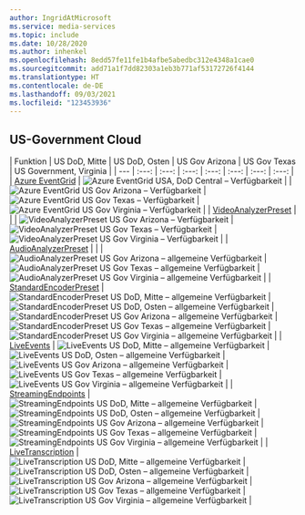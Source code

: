 ```yaml
---
author: IngridAtMicrosoft
ms.service: media-services
ms.topic: include
ms.date: 10/28/2020
ms.author: inhenkel
ms.openlocfilehash: 8edd57fe11fe1b4afbe5abedbc312e4348a1cae0
ms.sourcegitcommit: add71a1f7dd82303a1eb3b771af53172726f4144
ms.translationtype: HT
ms.contentlocale: de-DE
ms.lasthandoff: 09/03/2021
ms.locfileid: "123453936"
---
```

<!--Feature availability in region-->

## <a name="us-government-cloud"></a>US-Government Cloud

| Funktion |  US DoD, Mitte | US DoD, Osten | US Gov Arizona | US Gov Texas | US Government, Virginia |
| --- | :---: | :---: | :---: | :---: | :---: | :---: | :---: |
| [Azure EventGrid](../monitoring/reacting-to-media-services-events.md) | ![Azure EventGrid USA, DoD Central – Verfügbarkeit](../media/azure-clouds-regions/ga.svg)   | <!-- US DoD East -->  | ![Azure EventGrid US Gov Arizona – Verfügbarkeit](../media/azure-clouds-regions/ga.svg)    | ![Azure EventGrid US Gov Texas – Verfügbarkeit](../media/azure-clouds-regions/ga.svg)   | ![Azure EventGrid US Gov Virginia – Verfügbarkeit](../media/azure-clouds-regions/ga.svg)  |
| [VideoAnalyzerPreset](../analyze-video-audio-files-concept.md) |<!-- US DoD Central -->  | <!-- US DoD East -->  | ![VideoAnalyzerPreset US Gov Arizona – Verfügbarkeit](../media/azure-clouds-regions/ga.svg)  | ![VideoAnalyzerPreset US Gov Texas – Verfügbarkeit](../media/azure-clouds-regions/ga.svg)  | ![VideoAnalyzerPreset US Gov Virginia – Verfügbarkeit](../media/azure-clouds-regions/ga.svg)  |
| [AudioAnalyzerPreset](../analyze-video-audio-files-concept.md) |<!-- US DoD Central -->  | <!-- US DoD East -->  | ![AudioAnalyzerPreset US Gov Arizona – allgemeine Verfügbarkeit](../media/azure-clouds-regions/ga.svg)   | ![AudioAnalyzerPreset US Gov Texas – allgemeine Verfügbarkeit](../media/azure-clouds-regions/ga.svg)  | ![AudioAnalyzerPreset US Gov Virginia – allgemeine Verfügbarkeit](../media/azure-clouds-regions/ga.svg)  |
| [StandardEncoderPreset](../encode-concept.md) | ![StandardEncoderPreset US DoD, Mitte – allgemeine Verfügbarkeit](../media/azure-clouds-regions/ga.svg) | ![StandardEncoderPreset US DoD, Osten – allgemeine Verfügbarkeit](../media/azure-clouds-regions/ga.svg) | ![StandardEncoderPreset US Gov Arizona – allgemeine Verfügbarkeit](../media/azure-clouds-regions/ga.svg) | ![StandardEncoderPreset US Gov Texas – allgemeine Verfügbarkeit](../media/azure-clouds-regions/ga.svg) | ![StandardEncoderPreset US Gov Virginia – allgemeine Verfügbarkeit](../media/azure-clouds-regions/ga.svg) |
| [LiveEvents](../stream-live-streaming-concept.md) | ![LiveEvents US DoD, Mitte – allgemeine Verfügbarkeit](../media/azure-clouds-regions/ga.svg) | ![LiveEvents US DoD, Osten – allgemeine Verfügbarkeit](../media/azure-clouds-regions/ga.svg) | ![LiveEvents US Gov Arizona – allgemeine Verfügbarkeit](../media/azure-clouds-regions/ga.svg) | ![LiveEvents US Gov Texas – allgemeine Verfügbarkeit](../media/azure-clouds-regions/ga.svg) | ![LiveEvents US Gov Virginia – allgemeine Verfügbarkeit](../media/azure-clouds-regions/ga.svg) |
| [StreamingEndpoints](../stream-streaming-endpoint-concept.md) | ![StreamingEndpoints US DoD, Mitte – allgemeine Verfügbarkeit](../media/azure-clouds-regions/ga.svg) | ![StreamingEndpoints US DoD, Osten – allgemeine Verfügbarkeit](../media/azure-clouds-regions/ga.svg) | ![StreamingEndpoints US Gov Arizona – allgemeine Verfügbarkeit](../media/azure-clouds-regions/ga.svg) | ![StreamingEndpoints US Gov Texas – allgemeine Verfügbarkeit](../media/azure-clouds-regions/ga.svg) | ![StreamingEndpoints US Gov Virginia – allgemeine Verfügbarkeit](../media/azure-clouds-regions/ga.svg) | 
| [LiveTranscription](../live-event-live-transcription-how-to.md) | ![LiveTranscription US DoD, Mitte – allgemeine Verfügbarkeit](../media/azure-clouds-regions/ga.svg) | ![LiveTranscription US DoD, Osten – allgemeine Verfügbarkeit](../media/azure-clouds-regions/ga.svg) | ![LiveTranscription US Gov Arizona – allgemeine Verfügbarkeit](../media/azure-clouds-regions/ga.svg) | ![LiveTranscription US Gov Texas – allgemeine Verfügbarkeit](../media/azure-clouds-regions/ga.svg) | ![LiveTranscription US Gov Virginia – allgemeine Verfügbarkeit](../media/azure-clouds-regions/ga.svg) |
